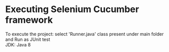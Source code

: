 # Executing Selenium Cucumber framework

To execute the project: select 'Runner.java' class present under main folder and Run as JUnit test <br/>
JDK: Java 8
